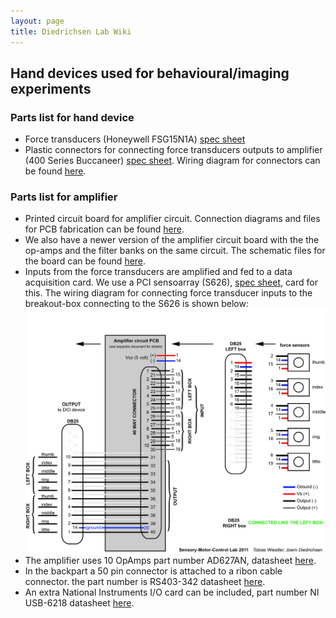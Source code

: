 ```yaml
---
layout: page 
title: Diedrichsen Lab Wiki
---
```


## Hand devices used for behavioural/imaging experiments

### Parts list for hand device
- Force transducers (Honeywell FSG15N1A) [spec sheet](https://www.digikey.ca/product-detail/en/honeywell-sensing-and-productivity-solutions/FSG15N1A/480-2621-5-ND/1248956)
- Plastic connectors for connecting force transducers outputs to amplifier (400 Series Buccaneer) [spec sheet](https://www.alliedelec.com/m/d/3b2e791d6f12f84357e18c8912681635.pdf). Wiring diagram for connectors can be found [here](/assets/fingerboxes/connectors.zip).

### Parts list for amplifier
- Printed circuit board for amplifier circuit. Connection diagrams and files for PCB fabrication can be found [here](/assets/fingerboxes/circuit_schematics.zip). 
- We also have a newer version of the amplifier circuit board with the the op-amps and the filter banks on the same circuit. The schematic files for the board can be found [here](/assets/fingerboxes/s978_files.zip). 
- Inputs from the force transducers are amplified and fed to a data acquisition card. We use a PCI sensoarray (S626), [spec sheet](http://www.sensoray.com/products/626.htm), card for this. The wiring diagram for connecting force transducer inputs to the breakout-box connecting to the S626 is shown below: ![stimulator box wiring](/assets/fingerboxes/stimBox_wiring.jpg)
- The amplifier uses 10 OpAmps part number AD627AN, datasheet [here](http://pdf1.alldatasheet.com/datasheet-pdf/view/48100/AD/AD627AN.html).
- In the backpart a 50 pin connector is attached to a ribon cable connector. the part number is RS403-342 datasheet [here](https://www.artisantg.com/TestMeasurement/81593-1/RS_403_342_50_Way_IDC_Header_DIN_Rail_Terminal).
- An extra National Instruments I/O card can be included, part number NI USB-6218 datasheet [here](http://www.ni.com/en-ca/support/model.usb-6218.html).


